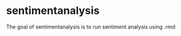 
# sentimentanalysis

<!-- badges: start -->
<!-- badges: end -->

The goal of sentimentanalysis is to run sentiment analysis using .rmd

